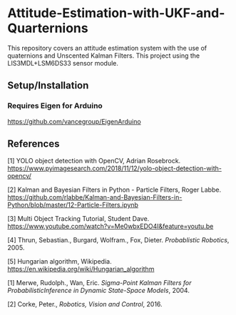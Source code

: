 # Attitude-Estimation-with-UKF-and-Quarternions
This repository covers an attitude estimation system with the use of quaternions and Unscented Kalman Filters. This project using the LIS3MDL+LSM6DS33 sensor module.


## Setup/Installation
### Requires Eigen for Arduino
https://github.com/vancegroup/EigenArduino


## References
[1] YOLO object detection with OpenCV, Adrian Rosebrock. https://www.pyimagesearch.com/2018/11/12/yolo-object-detection-with-opencv/

[2] Kalman and Bayesian Filters in Python - Particle Filters, Roger Labbe. https://github.com/rlabbe/Kalman-and-Bayesian-Filters-in-Python/blob/master/12-Particle-Filters.ipynb

[3] Multi Object Tracking Tutorial, Student Dave. https://www.youtube.com/watch?v=Me0wbxEDO4I&feature=youtu.be

[4] Thrun, Sebastian., Burgard, Wolfram., Fox, Dieter. *Probablistic Robotics*, 2005.

[5] Hungarian algorithm, Wikipedia. https://en.wikipedia.org/wiki/Hungarian_algorithm

[1] Merwe, Rudolph., Wan, Eric. *Sigma-Point Kalman Filters for ProbabilisticInference in Dynamic State-Space Models*, 2004.

[2] Corke, Peter., *Robotics, Vision and Control*, 2016.
